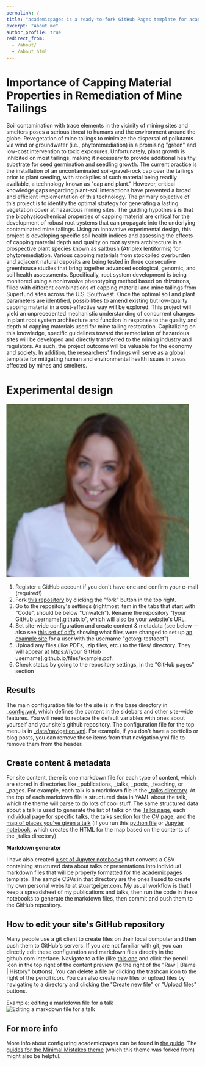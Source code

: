 ```yaml
---
permalink: /
title: "academicpages is a ready-to-fork GitHub Pages template for academic personal websites"
excerpt: "About me"
author_profile: true
redirect_from: 
  - /about/
  - /about.html
---
```


Importance of Capping Material Properties in Remediation of Mine Tailings
======
Soil contamination with trace elements in the vicinity of mining sites and smelters poses a serious threat to humans and the environment around the globe. Revegetation of mine tailings to minimize the dispersal of pollutants via wind or groundwater (i.e., phytoremediation) is a promising "green" and low-cost intervention to toxic exposures. Unfortunately, plant growth is inhibited on most tailings, making it necessary to provide additional healthy substrate for seed germination and seedling growth. The current practice is the installation of an uncontaminated soil-gravel-rock cap over the tailings prior to plant seeding, with stockpiles of such material being readily available, a technology known as "cap and plant." However, critical knowledge gaps regarding plant-soil interactions have prevented a broad and efficient implementation of this technology. The primary objective of this project is to identify the optimal strategy for generating a lasting vegetation cover at hazardous mining sites. The guiding hypothesis is that the biophysicochemical properties of capping material are critical for the development of robust root systems that can propagate into the underlying contaminated mine tailings. Using an innovative experimental design, this project is developing specific soil health indices and assessing the effects of capping material depth and quality on root system architecture in a prospective plant species known as saltbush (Atriplex lentiformis) for phytoremediation. Various capping materials from stockpiled overburden and adjacent natural deposits are being tested in three consecutive greenhouse studies that bring together advanced ecological, genomic, and soil health assessments. Specifically, root system development is being monitored using a noninvasive phenotyping method based on rhizotrons, filled with different combinations of capping material and mine tailings from Superfund sites across the U.S. Southwest. Once the optimal soil and plant parameters are identified, possibilities to amend existing but low-quality capping material in a cost-effective way will be explored. This project will yield an unprecedented mechanistic understanding of concurrent changes in plant root system architecture and function in response to the quality and depth of capping materials used for mine tailing restoration. Capitalizing on this knowledge, specific guidelines toward the remediation of hazardous sites will be developed and directly transferred to the mining industry and regulators. As such, the project outcome will be valuable for the economy and society. In addition, the researchers' findings will serve as a global template for mitigating human and environmental health issues in areas affected by mines and smelters.

Experimental design
======
<img src='/images/profile.png'>

1. Register a GitHub account if you don't have one and confirm your e-mail (required!)
1. Fork [this repository](https://github.com/academicpages/academicpages.github.io) by clicking the "fork" button in the top right. 
1. Go to the repository's settings (rightmost item in the tabs that start with "Code", should be below "Unwatch"). Rename the repository "[your GitHub username].github.io", which will also be your website's URL.
1. Set site-wide configuration and create content & metadata (see below -- also see [this set of diffs](http://archive.is/3TPas) showing what files were changed to set up [an example site](https://getorg-testacct.github.io) for a user with the username "getorg-testacct")
1. Upload any files (like PDFs, .zip files, etc.) to the files/ directory. They will appear at https://[your GitHub username].github.io/files/example.pdf.  
1. Check status by going to the repository settings, in the "GitHub pages" section

Results
------
The main configuration file for the site is in the base directory in [_config.yml](https://github.com/academicpages/academicpages.github.io/blob/master/_config.yml), which defines the content in the sidebars and other site-wide features. You will need to replace the default variables with ones about yourself and your site's github repository. The configuration file for the top menu is in [_data/navigation.yml](https://github.com/academicpages/academicpages.github.io/blob/master/_data/navigation.yml). For example, if you don't have a portfolio or blog posts, you can remove those items from that navigation.yml file to remove them from the header. 

Create content & metadata
------
For site content, there is one markdown file for each type of content, which are stored in directories like _publications, _talks, _posts, _teaching, or _pages. For example, each talk is a markdown file in the [_talks directory](https://github.com/academicpages/academicpages.github.io/tree/master/_talks). At the top of each markdown file is structured data in YAML about the talk, which the theme will parse to do lots of cool stuff. The same structured data about a talk is used to generate the list of talks on the [Talks page](https://academicpages.github.io/talks), each [individual page](https://academicpages.github.io/talks/2012-03-01-talk-1) for specific talks, the talks section for the [CV page](https://academicpages.github.io/cv), and the [map of places you've given a talk](https://academicpages.github.io/talkmap.html) (if you run this [python file](https://github.com/academicpages/academicpages.github.io/blob/master/talkmap.py) or [Jupyter notebook](https://github.com/academicpages/academicpages.github.io/blob/master/talkmap.ipynb), which creates the HTML for the map based on the contents of the _talks directory).

**Markdown generator**

I have also created [a set of Jupyter notebooks](https://github.com/academicpages/academicpages.github.io/tree/master/markdown_generator
) that converts a CSV containing structured data about talks or presentations into individual markdown files that will be properly formatted for the academicpages template. The sample CSVs in that directory are the ones I used to create my own personal website at stuartgeiger.com. My usual workflow is that I keep a spreadsheet of my publications and talks, then run the code in these notebooks to generate the markdown files, then commit and push them to the GitHub repository.

How to edit your site's GitHub repository
------
Many people use a git client to create files on their local computer and then push them to GitHub's servers. If you are not familiar with git, you can directly edit these configuration and markdown files directly in the github.com interface. Navigate to a file (like [this one](https://github.com/academicpages/academicpages.github.io/blob/master/_talks/2012-03-01-talk-1.md) and click the pencil icon in the top right of the content preview (to the right of the "Raw | Blame | History" buttons). You can delete a file by clicking the trashcan icon to the right of the pencil icon. You can also create new files or upload files by navigating to a directory and clicking the "Create new file" or "Upload files" buttons. 

Example: editing a markdown file for a talk
![Editing a markdown file for a talk](/images/editing-talk.png)

For more info
------
More info about configuring academicpages can be found in [the guide](https://academicpages.github.io/markdown/). The [guides for the Minimal Mistakes theme](https://mmistakes.github.io/minimal-mistakes/docs/configuration/) (which this theme was forked from) might also be helpful.

